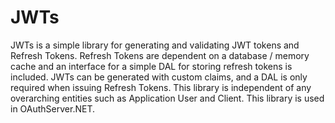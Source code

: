 # JWTs
JWTs is a simple library for generating and validating JWT tokens and Refresh Tokens. Refresh Tokens are dependent on a database / memory cache and an interface for a simple DAL for storing refresh tokens is included. JWTs can be generated with custom claims, and a DAL is only required when issuing Refresh Tokens. This library is independent of any overarching entities such as Application User and Client. This library is used in OAuthServer.NET.
